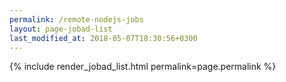 ```yaml
---
permalink: /remote-nodejs-jobs
layout: page-jobad-list
last_modified_at: 2018-05-07T18:30:56+0300
---
```

{% include render_jobad_list.html permalink=page.permalink %}
